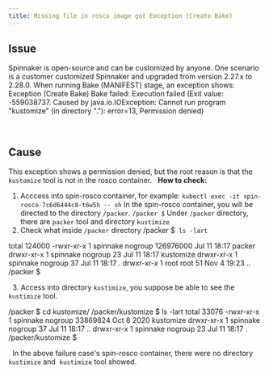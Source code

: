 ```yaml
---
title: Missing file in rosco image got Exception (Create Bake)
---
```


## Issue
Spinnaker is open-source and can be customized by anyone.
One scenario is a customer customized Spinnaker and upgraded from version 2.27.x to 2.28.0. When running Bake (MANIFEST) stage, an exception shows:
Exception (Create Bake)
Bake failed: Execution failed (Exit value: -559038737. Caused by java.io.IOException: Cannot run program "kustomize" (in directory "."): error=13, Permission denied)

 

## Cause
This exception shows a permission denied, but the root reason is that the ```kustomize``` tool is not in the rosco container.
 
**How to check:**
 
1. Acccess into spin-rosco container, for example:
```kubectl exec -it spin-rosco-7c6d6444c8-t6w5h -- sh```
In the spin-rosco container, you will be directed to the directory ```/packer```.
```/packer $```
Under ```/packer``` directory, there are ```packer``` tool and directory ```kustimize```
 
2. Check what inside ```/packer``` directory
/packer $``` ls -lart```

total 124000
-rwxr-xr-x    1 spinnake nogroup  126976000 Jul 11 18:17 packer
drwxr-xr-x    1 spinnake nogroup         23 Jul 11 18:17 kustomize
drwxr-xr-x    1 spinnake nogroup         37 Jul 11 18:17 .
drwxr-xr-x    1 root     root            51 Nov  4 19:23 ..
/packer $


 
3. Access into directory ```kustimize```, you suppose be able to see the ```kustimize``` tool.

/packer $ cd kustomize/
/packer/kustomize $ ls -lart
total 33076
-rwxr-xr-x    1 spinnake nogroup   33869824 Oct  8  2020 kustomize
drwxr-xr-x    1 spinnake nogroup         37 Jul 11 18:17 ..
drwxr-xr-x    1 spinnake nogroup         23 Jul 11 18:17 .
/packer/kustomize $


 
In the above failure case's spin-rosco container, there were no directory ```kustimize``` and  ```kustimize``` tool showed.

